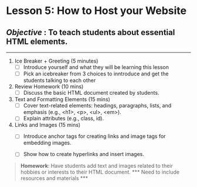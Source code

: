 # Lesson 5: How to Host your Website
## *Objective* : To teach students about essential HTML elements.
---------------------------------------------------------------------------------------------------------

1. Ice Breaker + Greeting (5 minutes)   
   - [ ] Introduce yourself and what they will be learning this lesson
   - [ ] Pick an icebreaker from 3 choices to inntroduce and get the students talking to each other
3. Review Homework (10 mins)  
    - [ ] Discuss the basic HTML document created by students.

4. Text and Formatting Elements (15 mins)  
    - [ ] Cover text-related elements: headings, paragraphs, lists, and emphasis (e.g., \<h1>, \<p>, \<ul>, \<em>).  
    - [ ] Explain attributes (e.g., class, id).  

5. Links and Images (15 mins)  
    - [ ] Introduce anchor tags for creating links and image tags for embedding images.  
    - [ ] Show how to create hyperlinks and insert images.  


> **Homework**: Have students add text and images related to their hobbies or interests to their HTML document.
*** Need to include resources and materials ***
